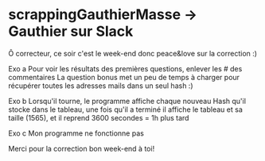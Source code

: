 # scrappingGauthierMasse -> Gauthier sur Slack 

Ô correcteur, ce soir c'est le week-end donc peace&love sur la correction :)

Exo a 
Pour voir les résultats des premières questions, enlever les # des commentaires
La question bonus met un peu de temps à charger pour récupérer toutes les adresses mails dans un seul hash :)

Exo b
Lorsqu'il tourne, le programme affiche chaque nouveau Hash qu'il stocke dans le tableau, une fois qu'il a terminé il affiche le tableau et sa taille (1565), et il reprend 3600 secondes = 1h plus tard

Exo c
Mon programme ne fonctionne pas

Merci pour la correction bon week-end à toi!



